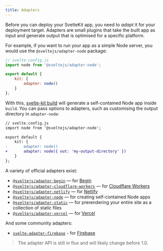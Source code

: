 ```yaml
---
title: Adapters
---
```


Before you can deploy your SvelteKit app, you need to _adapt_ it for your deployment target. Adapters are small plugins that take the built app as input and generate output that is optimised for a specific platform.

For example, if you want to run your app as a simple Node server, you would use the `@sveltejs/adapter-node` package:

```js
// svelte.config.js
import node from '@sveltejs/adapter-node';

export default {
	kit: {
		adapter: node()
	}
};
```

With this, [svelte-kit build](#command-line-interface-svelte-kit-build) will generate a self-contained Node app inside `build`. You can pass options to adapters, such as customising the output directory in `adapter-node`:

```diff
// svelte.config.js
import node from '@sveltejs/adapter-node';

export default {
	kit: {
-		adapter: node()
+		adapter: node({ out: 'my-output-directory' })
	}
};
```

A variety of official adapters exist:

- [`@sveltejs/adapter-begin`](https://github.com/sveltejs/kit/tree/master/packages/adapter-begin) — for [Begin](https://begin.com)
- [`@sveltejs/adapter-cloudflare-workers`](https://github.com/sveltejs/kit/tree/master/packages/adapter-cloudflare-workers) — for [Cloudflare Workers](https://developers.cloudflare.com/workers/)
- [`@sveltejs/adapter-netlify`](https://github.com/sveltejs/kit/tree/master/packages/adapter-netlify) — for [Netlify](https://netlify.com)
- [`@sveltejs/adapter-node`](https://github.com/sveltejs/kit/tree/master/packages/adapter-node) — for creating self-contained Node apps
- [`@sveltejs/adapter-static`](https://github.com/sveltejs/kit/tree/master/packages/adapter-static) — for prerendering your entire site as a collection of static files
- [`@sveltejs/adapter-vercel`](https://github.com/sveltejs/kit/tree/master/packages/adapter-vercel) — for [Vercel](https://vercel.com)

And some community adapters:
  - [`svelte-adapter-firebase`](https://github.com/jthegedus/svelte-adapter-firebase) - for [Firebase](https://firebase.google.com/)

> The adapter API is still in flux and will likely change before 1.0.
